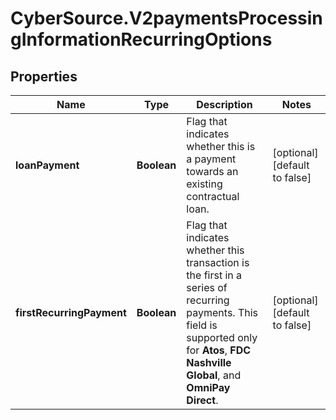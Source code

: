 # CyberSource.V2paymentsProcessingInformationRecurringOptions

## Properties
Name | Type | Description | Notes
------------ | ------------- | ------------- | -------------
**loanPayment** | **Boolean** | Flag that indicates whether this is a payment towards an existing contractual loan.  | [optional] [default to false]
**firstRecurringPayment** | **Boolean** | Flag that indicates whether this transaction is the first in a series of recurring payments. This field is supported only for **Atos**, **FDC Nashville Global**, and **OmniPay Direct**.  | [optional] [default to false]


